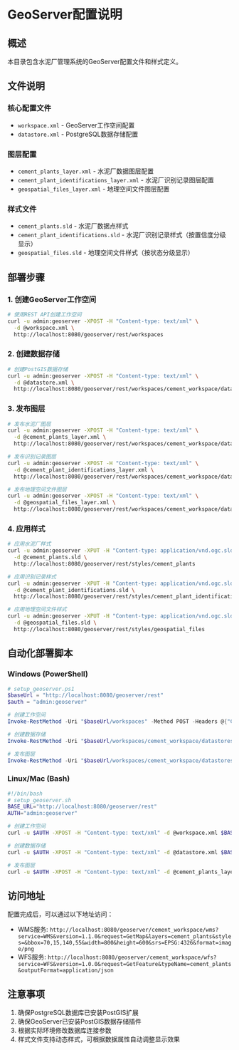 # GeoServer配置说明

## 概述
本目录包含水泥厂管理系统的GeoServer配置文件和样式定义。

## 文件说明

### 核心配置文件
- `workspace.xml` - GeoServer工作空间配置
- `datastore.xml` - PostgreSQL数据存储配置

### 图层配置
- `cement_plants_layer.xml` - 水泥厂数据图层配置
- `cement_plant_identifications_layer.xml` - 水泥厂识别记录图层配置
- `geospatial_files_layer.xml` - 地理空间文件图层配置

### 样式文件
- `cement_plants.sld` - 水泥厂数据点样式
- `cement_plant_identifications.sld` - 水泥厂识别记录样式（按置信度分级显示）
- `geospatial_files.sld` - 地理空间文件样式（按状态分级显示）

## 部署步骤

### 1. 创建GeoServer工作空间
```bash
# 使用REST API创建工作空间
curl -u admin:geoserver -XPOST -H "Content-type: text/xml" \
  -d @workspace.xml \
  http://localhost:8080/geoserver/rest/workspaces
```

### 2. 创建数据存储
```bash
# 创建PostGIS数据存储
curl -u admin:geoserver -XPOST -H "Content-type: text/xml" \
  -d @datastore.xml \
  http://localhost:8080/geoserver/rest/workspaces/cement_workspace/datastores
```

### 3. 发布图层
```bash
# 发布水泥厂图层
curl -u admin:geoserver -XPOST -H "Content-type: text/xml" \
  -d @cement_plants_layer.xml \
  http://localhost:8080/geoserver/rest/workspaces/cement_workspace/datastores/cement_datastore/featuretypes

# 发布识别记录图层
curl -u admin:geoserver -XPOST -H "Content-type: text/xml" \
  -d @cement_plant_identifications_layer.xml \
  http://localhost:8080/geoserver/rest/workspaces/cement_workspace/datastores/cement_datastore/featuretypes

# 发布地理空间文件图层
curl -u admin:geoserver -XPOST -H "Content-type: text/xml" \
  -d @geospatial_files_layer.xml \
  http://localhost:8080/geoserver/rest/workspaces/cement_workspace/datastores/cement_datastore/featuretypes
```

### 4. 应用样式
```bash
# 应用水泥厂样式
curl -u admin:geoserver -XPUT -H "Content-type: application/vnd.ogc.sld+xml" \
  -d @cement_plants.sld \
  http://localhost:8080/geoserver/rest/styles/cement_plants

# 应用识别记录样式
curl -u admin:geoserver -XPUT -H "Content-type: application/vnd.ogc.sld+xml" \
  -d @cement_plant_identifications.sld \
  http://localhost:8080/geoserver/rest/styles/cement_plant_identifications

# 应用地理空间文件样式
curl -u admin:geoserver -XPUT -H "Content-type: application/vnd.ogc.sld+xml" \
  -d @geospatial_files.sld \
  http://localhost:8080/geoserver/rest/styles/geospatial_files
```

## 自动化部署脚本

### Windows (PowerShell)
```powershell
# setup_geoserver.ps1
$baseUrl = "http://localhost:8080/geoserver/rest"
$auth = "admin:geoserver"

# 创建工作空间
Invoke-RestMethod -Uri "$baseUrl/workspaces" -Method POST -Headers @{"Content-Type"="text/xml"} -Body (Get-Content "workspace.xml") -Credential $auth

# 创建数据存储
Invoke-RestMethod -Uri "$baseUrl/workspaces/cement_workspace/datastores" -Method POST -Headers @{"Content-Type"="text/xml"} -Body (Get-Content "datastore.xml") -Credential $auth

# 发布图层
Invoke-RestMethod -Uri "$baseUrl/workspaces/cement_workspace/datastores/cement_datastore/featuretypes" -Method POST -Headers @{"Content-Type"="text/xml"} -Body (Get-Content "cement_plants_layer.xml") -Credential $auth
```

### Linux/Mac (Bash)
```bash
#!/bin/bash
# setup_geoserver.sh
BASE_URL="http://localhost:8080/geoserver/rest"
AUTH="admin:geoserver"

# 创建工作空间
curl -u $AUTH -XPOST -H "Content-type: text/xml" -d @workspace.xml $BASE_URL/workspaces

# 创建数据存储
curl -u $AUTH -XPOST -H "Content-type: text/xml" -d @datastore.xml $BASE_URL/workspaces/cement_workspace/datastores

# 发布图层
curl -u $AUTH -XPOST -H "Content-type: text/xml" -d @cement_plants_layer.xml $BASE_URL/workspaces/cement_workspace/datastores/cement_datastore/featuretypes
```

## 访问地址
配置完成后，可以通过以下地址访问：
- WMS服务: `http://localhost:8080/geoserver/cement_workspace/wms?service=WMS&version=1.1.0&request=GetMap&layers=cement_plants&styles=&bbox=70,15,140,55&width=800&height=600&srs=EPSG:4326&format=image/png`
- WFS服务: `http://localhost:8080/geoserver/cement_workspace/wfs?service=WFS&version=1.0.0&request=GetFeature&typeName=cement_plants&outputFormat=application/json`

## 注意事项
1. 确保PostgreSQL数据库已安装PostGIS扩展
2. 确保GeoServer已安装PostGIS数据存储插件
3. 根据实际环境修改数据库连接参数
4. 样式文件支持动态样式，可根据数据属性自动调整显示效果
